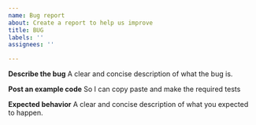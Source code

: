 ```yaml
---
name: Bug report
about: Create a report to help us improve
title: BUG
labels: ''
assignees: ''

---
```


**Describe the bug**
A clear and concise description of what the bug is.

**Post an example code**
So I can copy paste and make the required tests

**Expected behavior**
A clear and concise description of what you expected to happen.
